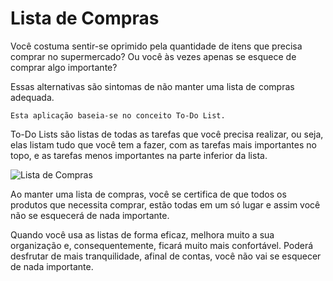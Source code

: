 # Lista de Compras

Você costuma sentir-se oprimido pela quantidade de itens que precisa comprar no supermercado? Ou você às vezes apenas se esquece de comprar algo importante?

Essas alternativas são sintomas de não manter uma lista de compras adequada.

```
Esta aplicação baseia-se no conceito To-Do List.
```

To-Do Lists são listas de todas as tarefas que você precisa realizar, ou seja, elas listam tudo que você tem a fazer, com as tarefas mais importantes no topo, e as tarefas menos importantes na parte inferior da lista.

![Lista de Compras](https://www.maozinhanacozinha.com.br/wp-content/uploads/2020/04/Lista-compras-400x280.jpg)

Ao manter uma lista de compras, você se certifica de que todos os produtos que necessita comprar, estão todas em um só lugar e assim você não se esquecerá de nada importante. 

Quando você usa as listas de forma eficaz, melhora muito a sua organização e, consequentemente, ficará muito mais confortável. Poderá desfrutar de mais tranquilidade, afinal de contas, você não vai se esquecer de nada importante.